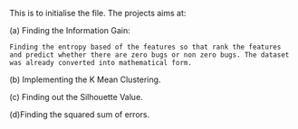 This is to initialise the file.
The projects aims at:

(a) Finding the Information Gain:
    
    Finding the entropy based of the features so that rank the features and predict whether there are zero bugs or non zero bugs. The dataset was already converted into mathematical form.

(b) Implementing the K Mean Clustering.

(c) Finding out the Silhouette Value.

(d)Finding the squared sum of errors.
